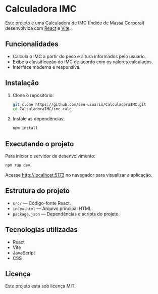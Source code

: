 # Calculadora IMC

Este projeto é uma Calculadora de IMC (Índice de Massa Corporal) desenvolvida com [React](https://react.dev/) e [Vite](https://vitejs.dev/).

## Funcionalidades

- Calcula o IMC a partir do peso e altura informados pelo usuário.
- Exibe a classificação do IMC de acordo com os valores calculados.
- Interface moderna e responsiva.

## Instalação

1. Clone o repositório:
   ```sh
   git clone https://github.com/seu-usuario/CalculadoraIMC.git
   cd CalculadoraIMC/imc_calc
   ```

2. Instale as dependências:
   ```sh
   npm install
   ```

## Executando o projeto

Para iniciar o servidor de desenvolvimento:

```sh
npm run dev
```

Acesse [http://localhost:5173](http://localhost:5173) no navegador para visualizar a aplicação.

## Estrutura do projeto

- `src/` — Código-fonte React.
- `index.html` — Arquivo principal HTML.
- `package.json` — Dependências e scripts do projeto.

## Tecnologias utilizadas

- React
- Vite
- JavaScript
- CSS

## Licença

Este projeto está sob licença MIT.